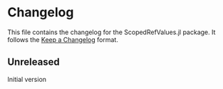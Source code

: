 # Changelog

This file contains the changelog for the ScopedRefValues.jl package. It follows the [Keep a Changelog](https://keepachangelog.com/en/1.1.0/) format.

## Unreleased

Initial version
